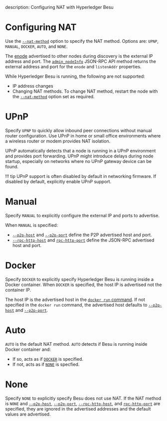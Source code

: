 description: Configuring NAT with Hyperledger Besu
<!--- END of page meta data -->

# Configuring NAT 

Use the [`--nat-method`](../../Reference/CLI/CLI-Syntax.md#nat-method) option to specify the 
NAT method. Options are: `UPNP`, `MANUAL`, `DOCKER`, `AUTO`, and `NONE`. 

The [enode](../../Concepts/Node-Keys.md#enode-url) advertised to other nodes during discovery is the 
external IP address and port. The [`admin_nodeInfo`](../../Reference/API-Methods.md#admin_nodeinfo) 
JSON-RPC API method returns the external address and port for the `enode` and `listenAddr` properties. 
  
While Hyperledger Besu is running, the following are not supported: 

* IP address changes
* Changing NAT methods. To change NAT method, restart the node with the [`--nat-method`](../../Reference/CLI/CLI-Syntax.md#nat-method)
option set as required. 

# UPnP

Specify `UPNP` to quickly allow inbound peer connections without manual router configuration. Use UPnP 
in home or small office environments where a wireless router or modem provides NAT isolation. 

UPnP automatically detects that a node is running in a UPnP environment and provides port forwarding. 
UPnP might introduce delays during node startup, especially on networks where no UPnP gateway device can be found.

!!! tip 
    UPnP support is often disabled by default in networking firmware. If disabled by default, explicitly
    enable UPnP support. 

# Manual 

Specify `MANUAL` to explicitly configure the external IP and ports to advertise. 

When `MANUAL` is specified:  

* [`--p2p-host`](../../Reference/CLI/CLI-Syntax.md#p2p-host) and [`--p2p-port`](../../Reference/CLI/CLI-Syntax.md#p2p-port)
define the P2P advertised host and port.    
* [`--rpc-http-host`](../../Reference/CLI/CLI-Syntax.md#rpc-http-host) and [`rpc-http-port`](../../Reference/CLI/CLI-Syntax.md#rpc-http-port) 
define the JSON-RPC advertised host and port. 

# Docker 

Specify `DOCKER` to explicitly specify Hyperledger Besu is running inside a Docker container. 
When `DOCKER` is specified, the host IP is advertised not the container IP. 

The host IP is the advertised host in the [`docker run` command](https://docs.docker.com/engine/reference/commandline/run/#add-entries-to-container-hosts-file---add-host). 
If not specified in the `docker run` command, the advertised host defaults to [`--p2p-host`](../../Reference/CLI/CLI-Syntax.md#p2p-host) 
and [`--p2p-port`](../../Reference/CLI/CLI-Syntax.md#p2p-port). 

# Auto 

`AUTO` is the default NAT method. `AUTO` detects if Besu is running inside Docker container and:  

* If so, acts as if [`DOCKER`](#docker) is specified.  
* If not, acts as if [`NONE`](#none) is specfied. 

# None 

Specify `NONE` to explicitly specify Besu does not use NAT. If the NAT method is `NONE` and [`--p2p-host`](../../Reference/CLI/CLI-Syntax.md#p2p-host), 
[`--p2p-port`](../../Reference/CLI/CLI-Syntax.md#p2p-port), [`--rpc-http-host`](../../Reference/CLI/CLI-Syntax.md#rpc-http-host), 
and [`rpc-http-port`](../../Reference/CLI/CLI-Syntax.md#rpc-http-port) are specified, they are 
ignored in the advertised addresses and the default values are advertised. 



